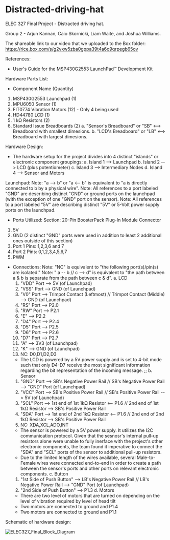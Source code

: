 # Distracted-driving-hat
ELEC 327 Final Project - Distracted driving hat. 

Group 2 - Arjun Kannan, Caio Skornicki, Liam Waite, and Joshua Williams. 

The shareable link to our video that we uploaded to the Box folder: https://rice.box.com/s/g2vxw5zba0gppa39t4a6o9qrpegb65ov

References:
 - User's Guide for the MSP430G2553 LaunchPad™ Development Kit

Hardware Parts List: 
 - Component Name (Quantity)
 1. MSP430G2553 Launchpad (1)
 2. MPU6050 Sensor (1)
 3. FIT0774 Vibration Motors (12) - Only 4 being used
 4. HD44780 LCD (1)
 5. 1 kΩ Resistors (2)
 6. Standard Issue Breadboards (2)
    a. "Sensor's Breadboard" or "SB" <--> Breadboard with smallest dimesions.
    b. "LCD's Breadboard" or "LB" <--> Breadboard with largest dimesions.



Hardware Design:
 - The hardware setup for the project divides into 4 distinct "islands" or electronic component groupings:
   a. Island 1 --> Launchpad
   b. Island 2 --> LCD (plus potentiometer)
   c. Island 3 --> Intermediary Nodes
   d. Island 4 --> Sensor and Motors

Launchpad:
  Note: "a --> b" or "a <-- b" is equivalent to "a is directly connected to b by a physical wire".
  Note: All references to a port labeled "GND" are describing distinct "GND" or ground ports on the launchpad (with the exception of one "GND" port on the sensor).
  Note: All references to a port labeled "5V" are describing distinct "5V" or 5-Volt power supply ports on the launchpad.
 - Ports Utilized:
 Section: 20-Pin BoosterPack Plug-In Module Connector
  1. 5V
  2. GND (2 distinct "GND" ports were used in addition to least 2 additional ones outside of this section)
  3. Port 1 Pins: 1,2,3,6 and 7
  4. Port 2 Pins: 0,1,2,3,4,5,6,7
  5. PWM

- Connections:
  Note: "NC" is equivalent to "the following port(s)/pin(s) are isolated."
  Note: " a -- b // c --> d" is equivalent to "the path between a & b is separate from the path between c & d".
a. LCD 
  1. "VDD" Port --> 5V (of Launchpad)
  2. "VSS" Port --> GND (of Launchpad)
  3. "V0" Port --> Trimpot Contact (Leftmost) // Trimpot Contact (Middle) --> GND (of Launchpad)
  5. "RS" Port --> P2.0
  6. "RW" Port --> P2.1
  7. "E" --> P2.2
  8. "D4" Port --> P2.4
  9. "D5" Port --> P2.5
  10. "D6" Port --> P2.6
  11. "D7" Port --> P2.7
  12. "A" --> 3V3 (of Launchpad)
  13. "K" --> GND (of Launchpad)
  14. NC: D0,D1,D2,D3
  - The LCD is powered by a 5V power supply and is set to 4-bit mode such that only D4-D7 receive the most significant information regarding the bit representation of the incoming message. ;;
b. Sensor
  1. "GND" Port --> SB's Negative Power Rail  // SB's Negative Power Rail --> "GND" Port (of Launchpad)
  2. "VCC" Port --> SB's Positive Power Rail // SB's Positive Power Rail --> 5V (of Launchpad)
  3. "SCL" Port --> 1st end of 1st 1kΩ Resistor <-- P1.6 // 2nd end of 1st 1kΩ Resistor --> SB's Positive Power Rail
  4. "SDA" Port --> 1st end of 2nd 1kΩ Resistor <-- P1.6 // 2nd end of 2nd 1kΩ Resistor --> SB's Positive Power Rail
  5. NC: XDA,XCL,ADO,INT
  - The sensor is powered by a 5V power supply. It utilizes the I2C communication protocol. Given that the sesnosr's internal pull-up resistors alone were unable to fully inerface with the project's other electronic components, the team found it imperative to connect the "SDA" and "SCL" ports of the sensor to additional pull-up resistors.
  - Due to the limited length of the wires available, several Male-to-Female wires were connected end-to-end in order to create a path between the sensor's ports and other ports on relevant electronic components.
c. Button
  1. "1st Side of Push Button" --> LB's Negative Power Rail // LB's Negative Power Rail --> "GND" Port (of Launchpad)
  2. "2nd Side of Push Button" --> P1.3
d. Motors
  - There are two level of motors that are turned on depending on the level of vibration required by level of head tilt
  - Two motors are connected to ground and P1.4
  - Two motors are connected to ground and P1.1

Schematic of hardware design:

![ELEC327_Final_Block_Diagram](https://github.com/arjunkannan131/Distracted-driving-hat/assets/143037412/d6ba68f7-16ad-4c56-91c8-846528c64a84)
